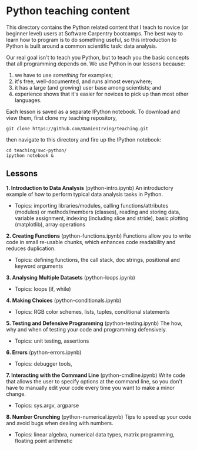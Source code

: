 Python teaching content
=======================

This directory contains the Python related content that I teach to novice (or beginner 
level) users at Software Carpentry bootcamps. The best way to learn how to program is to 
do something useful, so this introduction to Python is built around a common scientific 
task: data analysis.

Our real goal isn't to teach you Python, but to teach you the basic concepts that all 
programming depends on. We use Python in our lessons because:

1.  we have to use *something* for examples;
2.  it's free, well-documented, and runs almost everywhere;
3.  it has a large (and growing) user base among scientists; and
4.  experience shows that it's easier for novices to pick up than most other languages.

Each lesson is saved as a separate IPython notebook. To download and view them,
first clone my teaching repository,

    git clone https://github.com/DamienIrving/teaching.git

then navigate to this directory and fire up the IPython notebook:

    cd teaching/swc-python/
    ipython notebook &


Lessons
-------

**1. Introduction to Data Analysis** (python-intro.ipynb) 
An introductory example of how to perform typical data analysis tasks in Python. 
* Topics: importing libraries/modules, calling functions/attributes (modules) or 
  methods/members (classes), reading and storing data, variable assignment, indexing 
  (including slice and stride), basic plotting (matplotlib), array operations

**2. Creating Functions** (python-functions.ipynb) 
Functions allow you to write code in small re-usable chunks, which enhances code 
readability and reduces duplication. 
* Topics: defining functions, the call stack, doc strings, positional and keyword 
  arguments 

**3. Analysing Multiple Datasets** (python-loops.ipynb) 
* Topics: loops (if, while)

**4. Making Choices** (python-conditionals.ipynb) 
* Topics: RGB color schemes, lists, tuples, conditional statements

**5. Testing and Defensive Programming** (python-testing.ipynb) 
The how, why and when of testing your code and programming defensively. 
* Topics: unit testing, assertions

**6. Errors** (python-errors.ipynb) 
* Topics: debugger tools,  

**7. Interacting with the Command Line** (python-cmdline.ipynb) 
Write code that allows the user to specify options at the command line, so you don't have 
to manually edit your code every time you want to make a minor change.
* Topics: sys.argv, argparse

**8. Number Crunching** (python-numerical.ipynb) 
Tips to speed up your code and avoid bugs when dealing with numbers. 
* Topics: linear algebra, numerical data types, matrix programming, floating point 
  arithmetic